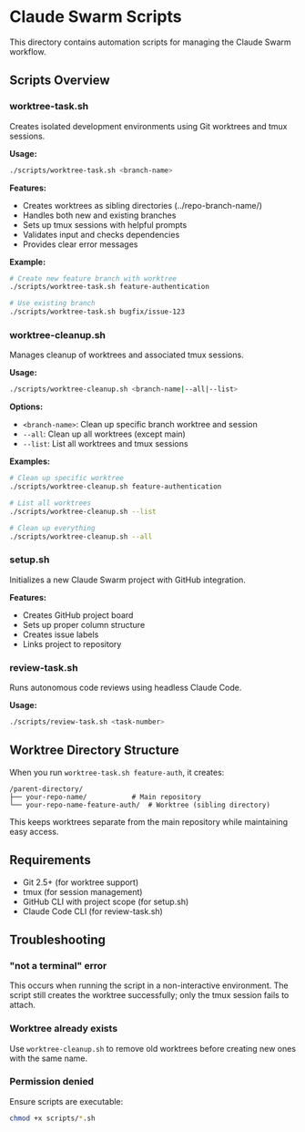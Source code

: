 # Claude Swarm Scripts

This directory contains automation scripts for managing the Claude Swarm workflow.

## Scripts Overview

### worktree-task.sh

Creates isolated development environments using Git worktrees and tmux sessions.

**Usage:**
```bash
./scripts/worktree-task.sh <branch-name>
```

**Features:**
- Creates worktrees as sibling directories (../repo-branch-name/)
- Handles both new and existing branches
- Sets up tmux sessions with helpful prompts
- Validates input and checks dependencies
- Provides clear error messages

**Example:**
```bash
# Create new feature branch with worktree
./scripts/worktree-task.sh feature-authentication

# Use existing branch
./scripts/worktree-task.sh bugfix/issue-123
```

### worktree-cleanup.sh

Manages cleanup of worktrees and associated tmux sessions.

**Usage:**
```bash
./scripts/worktree-cleanup.sh <branch-name|--all|--list>
```

**Options:**
- `<branch-name>`: Clean up specific branch worktree and session
- `--all`: Clean up all worktrees (except main)
- `--list`: List all worktrees and tmux sessions

**Examples:**
```bash
# Clean up specific worktree
./scripts/worktree-cleanup.sh feature-authentication

# List all worktrees
./scripts/worktree-cleanup.sh --list

# Clean up everything
./scripts/worktree-cleanup.sh --all
```

### setup.sh

Initializes a new Claude Swarm project with GitHub integration.

**Features:**
- Creates GitHub project board
- Sets up proper column structure
- Creates issue labels
- Links project to repository

### review-task.sh

Runs autonomous code reviews using headless Claude Code.

**Usage:**
```bash
./scripts/review-task.sh <task-number>
```

## Worktree Directory Structure

When you run `worktree-task.sh feature-auth`, it creates:

```
/parent-directory/
├── your-repo-name/           # Main repository
└── your-repo-name-feature-auth/  # Worktree (sibling directory)
```

This keeps worktrees separate from the main repository while maintaining easy access.

## Requirements

- Git 2.5+ (for worktree support)
- tmux (for session management)
- GitHub CLI with project scope (for setup.sh)
- Claude Code CLI (for review-task.sh)

## Troubleshooting

### "not a terminal" error
This occurs when running the script in a non-interactive environment. The script still creates the worktree successfully; only the tmux session fails to attach.

### Worktree already exists
Use `worktree-cleanup.sh` to remove old worktrees before creating new ones with the same name.

### Permission denied
Ensure scripts are executable:
```bash
chmod +x scripts/*.sh
```